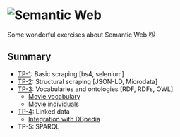 # ![Semantic Web](https://iconape.com/wp-content/files/od/344352/svg/semantic-web-seeklogo.com.svg)
Some wonderful exercises about Semantic Web 😼

## Summary
- [TP-1](https://github.com/Skydler/practica-web-semantica/tree/main/TP1-Scrapper): Basic scraping [bs4, selenium]
- [TP-2](https://github.com/Skydler/practica-web-semantica/tree/main/TP2-Structured-data): Structural scraping [JSON-LD, Microdata]
- [TP-3](https://github.com/Skydler/practica-web-semantica/tree/main/TP3-OWL): Vocabularies and ontologies [RDF, RDFs, OWL]
    - [Movie vocabulary](https://raw.githubusercontent.com/Skydler/practica-web-semantica/main/TP3-OWL/data/movie.ttl)
    - [Movie individuals](https://raw.githubusercontent.com/Skydler/practica-web-semantica/main/TP3-OWL/data/movie_individuals.ttl)
- [TP-4](https://github.com/Skydler/practica-web-semantica/tree/main/TP4-Linked-data): Linked data
    - [Integration with DBpedia](https://github.com/Skydler/practica-web-semantica/blob/main/TP4-Linked-data/data/dataset-enriquecido.ttl)
- TP-5: SPARQL
